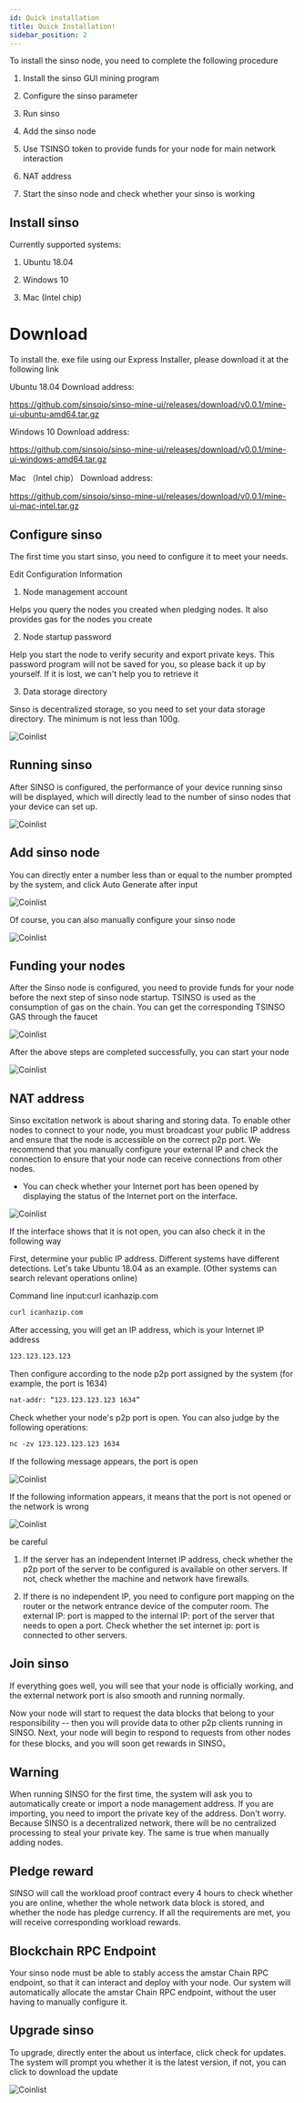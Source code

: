 ```yaml
---
id: Quick installation
title: Quick Installation!
sidebar_position: 2
---
```


To install the sinso node, you need to complete the following procedure

1. Install the sinso GUI mining program

2. Configure the sinso parameter

3. Run sinso

4. Add the sinso node

5. Use TSINSO token to provide funds for your node for main network interaction

6. NAT address

7. Start the sinso node and check whether your sinso is working

## Install sinso

Currently supported systems:

1. Ubuntu 18.04

2. Windows 10

3. Mac (Intel chip)

# Download

To install the. exe file using our Express Installer, please download it at the following link

Ubuntu 18.04 Download address:

https://github.com/sinsoio/sinso-mine-ui/releases/download/v0.0.1/mine-ui-ubuntu-amd64.tar.gz

Windows 10 Download address:

https://github.com/sinsoio/sinso-mine-ui/releases/download/v0.0.1/mine-ui-windows-amd64.tar.gz

Mac （Intel chip） Download address:

https://github.com/sinsoio/sinso-mine-ui/releases/download/v0.0.1/mine-ui-mac-intel.tar.gz

## Configure sinso

The first time you start sinso, you need to configure it to meet your needs.

Edit Configuration Information

1. Node management account

Helps you query the nodes you created when pledging nodes. It also provides gas for the nodes you create

2. Node startup password

Help you start the node to verify security and export private keys. This password program will not be saved for you, so please back it up by yourself. If it is lost, we can't help you to retrieve it

3. Data storage directory

Sinso is decentralized storage, so you need to set your data storage directory. The minimum is not less than 100g.

![Coinlist ](../img/in1.jpg)

## Running sinso

After SINSO is configured, the performance of your device running sinso will be displayed, which will directly lead to the number of sinso nodes that your device can set up.

![Coinlist ](../img/in2.jpg)

## Add sinso node

You can directly enter a number less than or equal to the number prompted by the system, and click Auto Generate after input

![Coinlist ](../img/in3.jpg)

Of course, you can also manually configure your sinso node

![Coinlist ](../img/in4.jpg)

## Funding your nodes

After the Sinso node is configured, you need to provide funds for your node before the next step of sinso node startup. TSINSO is used as the consumption of gas on the chain. You can get the corresponding TSINSO GAS through the faucet

![Coinlist ](../img/in5.jpg)

After the above steps are completed successfully, you can start your node

![Coinlist ](../img/in6.jpg)

## NAT address

Sinso excitation network is about sharing and storing data. To enable other nodes to connect to your node, you must broadcast your public IP address and ensure that the node is accessible on the correct p2p port. We recommend that you manually configure your external IP and check the connection to ensure that your node can receive connections from other nodes.

- You can check whether your Internet port has been opened by displaying the status of the Internet port on the interface.

![Coinlist ](../img/in10.jpg)

If the interface shows that it is not open, you can also check it in the following way

First, determine your public IP address. Different systems have different detections. Let's take Ubuntu 18.04 as an example. (Other systems can search relevant operations online)

Command line input:curl icanhazip.com

```html preview
curl icanhazip.com
```

After accessing, you will get an IP address, which is your Internet IP address

```html preview
123.123.123.123
```

Then configure according to the node p2p port assigned by the system (for example, the port is 1634)

```html preview
nat-addr: “123.123.123.123 1634”
```

Check whether your node's p2p port is open. You can also judge by the following operations:

```html preview
nc -zv 123.123.123.123 1634
```

If the following message appears, the port is open

![Coinlist ](../img/in7.jpg)

If the following information appears, it means that the port is not opened or the network is wrong

![Coinlist ](../img/in8.jpg)

be careful

1. If the server has an independent Internet IP address, check whether the p2p port of the server to be configured is available on other servers. If not, check whether the machine and network have firewalls.

2. If there is no independent IP, you need to configure port mapping on the router or the network entrance device of the computer room. The external IP: port is mapped to the internal IP: port of the server that needs to open a port. Check whether the set internet ip: port is connected to other servers.

## Join sinso

If everything goes well, you will see that your node is officially working, and the external network port is also smooth and running normally.

Now your node will start to request the data blocks that belong to your responsibility -- then you will provide data to other p2p clients running in SINSO. Next, your node will begin to respond to requests from other nodes for these blocks, and you will soon get rewards in SINSO。

## Warning

When running SINSO for the first time, the system will ask you to automatically create or import a node management address. If you are importing, you need to import the private key of the address. Don't worry. Because SINSO is a decentralized network, there will be no centralized processing to steal your private key. The same is true when manually adding nodes.

## Pledge reward

SINSO will call the workload proof contract every 4 hours to check whether you are online, whether the whole network data block is stored, and whether the node has pledge currency. If all the requirements are met, you will receive corresponding workload rewards.

## Blockchain RPC Endpoint

Your sinso node must be able to stably access the amstar Chain RPC endpoint, so that it can interact and deploy with your node. Our system will automatically allocate the amstar Chain RPC endpoint, without the user having to manually configure it.

## Upgrade sinso

To upgrade, directly enter the about us interface, click check for updates. The system will prompt you whether it is the latest version, if not, you can click to download the update

![Coinlist ](../img/in9.jpg)
